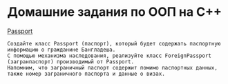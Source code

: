 # Домашние задания по ООП на C++

 [Passport](https://github.com/nomadpyn/HomeWork_OOP/tree/master/Passport)

    Создайте класс Passport (паспорт), который будет содержать паспортную информацию о гражданине Бангладеша.
    С помощью механизма наследования, реализуйте класс ForeignPassport (загранпаспорт) производимый от Passport.
    Напомним, что заграничный паспорт содержит помимо паспортных данных, также номер заграничного паспорта и данные о визах.

